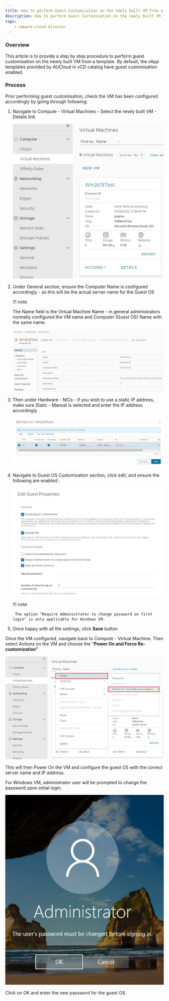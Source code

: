 ```yaml
---
title: How to perform Guest Customisation on the newly built VM from a template
description: How to perform Guest Customisation on the newly built VM from a template
tags:
    - vmware-cloud-director
---
```


### Overview

This article is to provide a step by step procedure to perform guest customisation on the newly built VM from a template.
By default, the vApp templates provided by AUCloud in vCD catalog have guest customisation enabled.

### Process

Prior performing guest customisation, check the VM has been configured accordingly by going through following:

1. Navigate to Compute - Virtual Machines - Select the newly built VM - Details link  

    ![Compute Virtual Machines](./assets/compute_vms.jpg)

1. Under General section, ensure the Computer Name is configured accordingly - as this will be the actual server name for the Guest OS  

    !!! note

    The Name field is the Virtual Machine Name - in general administrators normally configured the VM name and Computer (Guest OS) Name with the same name.  

    ![General Nav](./assets/general.jpg)  

1. Then under Hardware - NICs - if you wish to use a static IP address, make sure Static - Manual is selected and enter the IP address accordingly

    ![Edit NIC](./assets/edit_nic.jpg)

1. Navigate to Guest OS Customization section, click edit, and ensure the following are enabled :  

    ![Edit Guest Properties](./assets/edit_guest_properties.jpg)

    !!! note

        The option "Require Administrator to change password on first login" is only applicable for Windows VM.  

1. Once happy with all the settings, click **Save** button  

Once the VM configured, navigate back to Compute - Virtual Machine. Then select Actions on the VM and choose the "**Power On and Force Re-customization"**  
  
![Edit Guest Properties](./assets/power_on_force.jpg)

This will then Power On the VM and configure the guest OS with the correct server name and IP address.  
  
For Windows VM, administrator user will be prompted to change the password upon initial login.

![Windows](./assets/windows_admin.png)

Click on OK and enter the new password for the guest OS.
